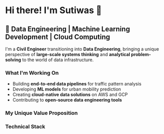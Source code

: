 # Hi there! I'm Sutiwas 👋

## 🚀 Data Engineering | Machine Learning Development | Cloud Computing

I'm a **Civil Engineer** transitioning into **Data Engineering**, bringing a unique perspective of **large-scale systems thinking** and **analytical problem-solving** to the world of data infrastructure.

### What I'm Working On
- Building **end-to-end data pipelines** for traffic pattern analysis
- Developing **ML models** for urban mobility prediction
- Creating **cloud-native data solutions** on AWS and GCP
- Contributing to **open-source data engineering tools**

### My Unique Value Proposition


### Technical Stack
